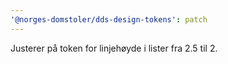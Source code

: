 ```yaml
---
'@norges-domstoler/dds-design-tokens': patch
---
```


Justerer på token for linjehøyde i lister fra 2.5 til 2.
